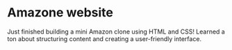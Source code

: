 # Amazone website 

Just finished building a mini Amazon clone using HTML and CSS! Learned a ton about structuring content and creating a user-friendly interface. 